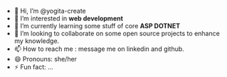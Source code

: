 - 👋 Hi, I’m @yogita-create
- 👀 I’m interested in **web development**
- 🌱 I’m currently learning some stuff of core **ASP DOTNET**
- 💞️ I’m looking to collaborate on some open source projects to enhance my knowledge.
- 📫 How to reach me : message me on linkedin and github.
- 😄 Pronouns: she/her
- ⚡ Fun fact: ...

<!---
yogita-create/yogita-create is a ✨ special ✨ repository because its `README.md` (this file) appears on your GitHub profile.
You can click the Preview link to take a look at your changes.
--->
